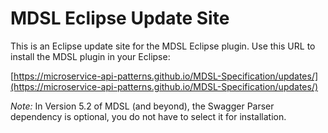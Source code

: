 # MDSL Eclipse Update Site

This is an Eclipse update site for the MDSL Eclipse plugin. Use this URL to install the MDSL plugin in your Eclipse:

[https://microservice-api-patterns.github.io/MDSL-Specification/updates/](https://microservice-api-patterns.github.io/MDSL-Specification/updates/)

*Note:* In Version 5.2 of MDSL (and beyond), the Swagger Parser dependency is optional, you do not have to select it for installation. 
